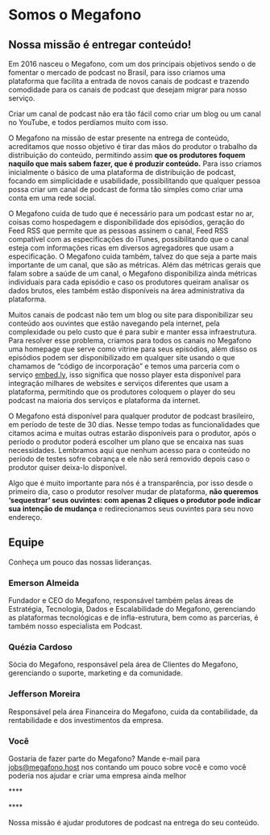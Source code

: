 # Somos o Megafono

## **Nossa missão é entregar conteúdo!**

Em 2016 nasceu o Megafono, com um dos principais objetivos sendo o de fomentar o mercado de podcast no Brasil, para isso criamos uma plataforma que facilita a entrada de novos canais de podcast e trazendo comodidade para os canais de podcast que desejam migrar para nosso serviço.

Criar um canal de podcast não era tão fácil como criar um blog ou um canal no YouTube, e todos perdíamos muito com isso. 

O Megafono na missão de estar presente na entrega de conteúdo, acreditamos que nosso objetivo é tirar das mãos do produtor o trabalho da distribuição do conteúdo, permitindo assim **que os produtores foquem naquilo que mais sabem fazer, que é produzir conteúdo.** Para isso criamos inicialmente o básico de uma plataforma de distribuição de podcast, focando em simplicidade e usabilidade, possibilitando que qualquer pessoa possa criar um canal de podcast de forma tão simples como criar uma conta em uma rede social.

O Megafono cuida de tudo que é necessário para um podcast estar no ar, coisas como hospedagem e disponibilidade dos episódios, geração do Feed RSS que permite que as pessoas assinem o canal, Feed RSS compatível com as especificações do iTunes, possibilitando que o canal esteja com informações ricas em diversos agregadores que usam a especificação. O Megafono cuida também, talvez do que seja a parte mais importante de um canal, que são as métricas. Além das métricas gerais que falam sobre a saúde de um canal, o Megafono disponibiliza ainda métricas individuais para cada episódio e caso os produtores queiram analisar os dados brutos, eles também estão disponíveis na área administrativa da plataforma.

 Muitos canais de podcast não tem um blog ou site para disponibilizar seu conteúdo aos ouvintes que estão navegando pela internet, pela complexidade ou pelo custo que é para subir e manter essa infraestrutura. Para resolver esse problema, criamos para todos os canais no Megafono uma homepage que serve como vitrine para seus episódios, além disso os episódios podem ser disponibilizado em qualquer site usando o que chamamos de “código de incorporação” e temos uma parceria com o serviço [embed.ly](http://embed.ly), isso significa que nosso player esta disponível para integração milhares de websites e serviços diferentes que usam a plataforma, permitindo que os produtores coloquem o player do seu podcast na maioria dos serviços e plataforma da internet.

 O Megafono está disponível para qualquer produtor de podcast brasileiro, em período de teste de 30 dias. Nesse tempo todas as funcionalidades que citamos acima e muitas outras estarão disponíveis para o produtor, após o período o produtor poderá escolher um plano que se encaixa nas suas necessidades. Lembramos aqui que nenhum acesso para o conteúdo no período de testes sofre cobrança e ele não será removido depois caso o produtor quiser deixa-lo disponível. 

Algo que é muito importante para nós é a transparência, por isso desde o primeiro dia, caso o produtor resolver mudar de plataforma, **não queremos ‘sequestrar’ seus ouvintes: com apenas 2 cliques o produtor pode indicar sua intenção de mudança** e redirecionamos seus ouvintes para seu novo endereço.

## Equipe

Conheça um pouco das nossas lideranças.

### Emerson Almeida

Fundador e CEO do Megafono, responsável também pelas áreas de Estratégia, Tecnologia, Dados e Escalabilidade do Megafono, gerenciando as plataformas tecnológicas e de infla-estrutura, bem como as parcerias, é também nosso especialista em Podcast.

### Quézia Cardoso

Sócia do Megafono, responsável pela área de Clientes do Megafono, gerenciando o suporte, marketing e da comunidade.

### Jefferson Moreira

Responsável pela área Financeira do Megafono, cuida da contabilidade, da rentabilidade e dos investimentos da empresa.

### Você

Gostaria de fazer parte do Megafono? Mande e-mail para jobs@megafono.host nos contando um pouco sobre você e como você poderia nos ajudar e criar uma empresa ainda melhor







\*\*\*\*

\*\*\*\*

Nossa missão é ajudar produtores de podcast na entrega do seu conteúdo.


